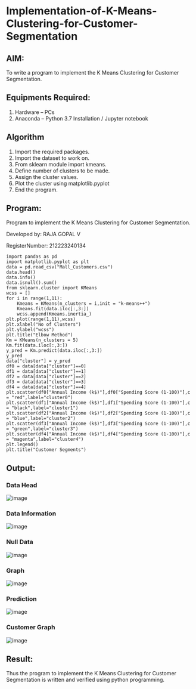 # Implementation-of-K-Means-Clustering-for-Customer-Segmentation

## AIM:
To write a program to implement the K Means Clustering for Customer Segmentation.

## Equipments Required:
1. Hardware – PCs
2. Anaconda – Python 3.7 Installation / Jupyter notebook

## Algorithm
1. Import the required packages.
2. Import the dataset to work on.
3. From sklearn module import kmeans.
4. Define number of clusters to be made.
5. Assign the cluster values.
6. Plot the cluster using matplotlib.pyplot
7. End the program. 

## Program:

Program to implement the K Means Clustering for Customer Segmentation.

Developed by: RAJA GOPAL V

RegisterNumber: 212223240134

```
import pandas as pd
import matplotlib.pyplot as plt
data = pd.read_csv("Mall_Customers.csv")
data.head()
data.info()
data.isnull().sum()
from sklearn.cluster import KMeans
wcss = []
for i in range(1,11):
    Kmeans = KMeans(n_clusters = i,init = "k-means++")
    Kmeans.fit(data.iloc[:,3:])
    wcss.append(Kmeans.inertia_)
plt.plot(range(1,11),wcss)
plt.xlabel("No of Clusters")
plt.ylabel("wcss")
plt.title("Elbow Method")
Km = KMeans(n_clusters = 5)
Km.fit(data.iloc[:,3:])
y_pred = Km.predict(data.iloc[:,3:])
y_pred
data["cluster"] = y_pred
df0 = data[data["cluster"]==0]
df1 = data[data["cluster"]==1]
df2 = data[data["cluster"]==2]
df3 = data[data["cluster"]==3]
df4 = data[data["cluster"]==4]
plt.scatter(df0["Annual Income (k$)"],df0["Spending Score (1-100)"],c = "red",label="cluster0")
plt.scatter(df1["Annual Income (k$)"],df1["Spending Score (1-100)"],c = "black",label="cluster1")
plt.scatter(df2["Annual Income (k$)"],df2["Spending Score (1-100)"],c = "blue",label="cluster2")
plt.scatter(df3["Annual Income (k$)"],df3["Spending Score (1-100)"],c = "green",label="cluster3")
plt.scatter(df4["Annual Income (k$)"],df4["Spending Score (1-100)"],c = "magenta",label="cluster4")
plt.legend()
plt.title("Customer Segments")
```

## Output:
### Data Head
![image](https://github.com/user-attachments/assets/d1c0dc4c-187b-4862-9b5d-0a11713c856e)

### Data Information
![image](https://github.com/user-attachments/assets/9a077f40-8228-4235-9fe8-8efb889e0b52)

### Null Data
![image](https://github.com/user-attachments/assets/d6ec025c-4f40-4a2a-b2e4-7f2566057187)

### Graph
![image](https://github.com/user-attachments/assets/b8f74766-157e-42dc-b581-7f5b5c4c02e3)

### Prediction
![image](https://github.com/user-attachments/assets/0cf2be48-b1a0-4d2b-a96c-6e8063c8a0e5)

### Customer Graph
![image](https://github.com/user-attachments/assets/53b5366c-837c-4c76-b186-9907d69dbd6f)

## Result:
Thus the program to implement the K Means Clustering for Customer Segmentation is written and verified using python programming.
